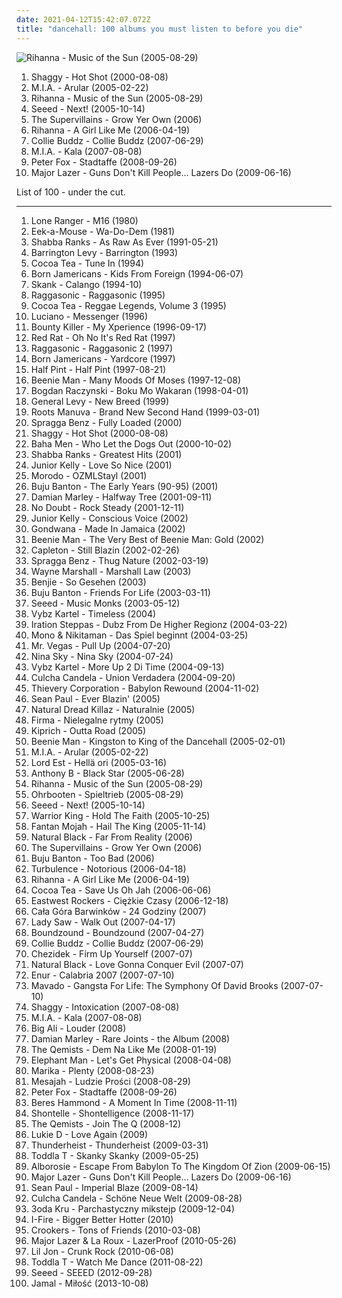 ```yaml
---
date: 2021-04-12T15:42:07.072Z
title: "dancehall: 100 albums you must listen to before you die"
---
```

![Rihanna - Music of the Sun (2005-08-29)](http://coverartarchive.org/release/305cbd20-78ee-4e61-bfea-a99657790648/8884293748-500.jpg "Rihanna - Music of the Sun (2005-08-29)")
<ol class="albums">
<li data-cover="http://coverartarchive.org/release/89d58ec8-ece2-36ce-95de-b3216f096438/5134560010-500.jpg" data-tags="reggae, dancehall" role="button">Shaggy - Hot Shot (2000-08-08)</li>
<li data-cover="http://coverartarchive.org/release/c3d10658-391c-4444-baf5-e26492068f96/7478621989-500.jpg" data-tags="electronic, grime" role="button">M.I.A. - Arular (2005-02-22)</li>
<li data-cover="http://coverartarchive.org/release/305cbd20-78ee-4e61-bfea-a99657790648/8884293748-500.jpg" data-tags="rnb, rihanna, reggae, dancehall" role="button">Rihanna - Music of the Sun (2005-08-29)</li>
<li data-cover="https://img.discogs.com/GUq_JB_l0I6gNuYQSQcD1jqJhAU=/fit-in/600x605/filters:strip_icc():format(jpeg):mode_rgb():quality(90)/discogs-images/R-1910644-1502355394-1079.jpeg.jpg" data-tags="reggae, dancehall" role="button">Seeed - Next! (2005-10-14)</li>
<li data-cover="https://img.discogs.com/C-GIJ37K5lw77l09qevF9Di2VP0=/fit-in/600x600/filters:strip_icc():format(jpeg):mode_rgb():quality(90)/discogs-images/R-3625999-1439766596-5010.jpeg.jpg" data-tags="chill, reggae, surf, ska, summer, california, dancehall, beach, baixar depois, happy music for work" role="button">The Supervillains - Grow Yer Own (2006)</li>
<li data-cover="http://coverartarchive.org/release/c3f71ac7-d8e1-4e21-8fd8-2fcfd82e1d0f/14539810071-500.jpg" data-tags="pop, rnb, rihanna" role="button">Rihanna - A Girl Like Me (2006-04-19)</li>
<li data-cover="http://coverartarchive.org/release/1ef12e2b-5c2b-4312-a510-7f3f886c6562/26476184196-500.jpg" data-tags="reggae" role="button">Collie Buddz - Collie Buddz (2007-06-29)</li>
<li data-cover="https://via.placeholder.com/450" data-tags="electronic" role="button">M.I.A. - Kala (2007-08-08)</li>
<li data-cover="http://coverartarchive.org/release/d57ff9e6-3ece-429b-bf5f-75d505f7cfe1/15248740702-500.jpg" data-tags="dancehall, german" role="button">Peter Fox - Stadtaffe (2008-09-26)</li>
<li data-cover="https://img.discogs.com/owudar-98-vfYBR5CLz7jLUR5bk=/fit-in/600x450/filters:strip_icc():format(jpeg):mode_rgb():quality(90)/discogs-images/R-1975057-1446142977-2736.jpeg.jpg" data-tags="dubstep, dancehall, 00's, miami bass, funny as fuck, reggeaton, moombah, weapons and shields, jan 2010" role="button">Major Lazer - Guns Don't Kill People... Lazers Do (2009-06-16)</li>
</ol>
List of 100 - under the cut.
<!-- more -->

_________________

<ol class="albums">
<li data-cover="http://coverartarchive.org/release/72e3ac8d-7a36-48c3-93d1-ccdca27ec2d6/2071905875-500.jpg" data-tags="reggae, dancehall, foundation deejays" role="button">
Lone Ranger - M16 (1980)
</li>
<li data-cover="http://coverartarchive.org/release/743d2865-bf5f-45bb-a190-a3e2db9eca42/11950132586-500.jpg" data-tags="reggae" role="button">
Eek-a-Mouse - Wa-Do-Dem (1981)
</li>
<li data-cover="https://img.discogs.com/-1N2BacyPBtmLpJboPiT7HBXRYY=/fit-in/372x600/filters:strip_icc():format(jpeg):mode_rgb():quality(90)/discogs-images/R-1453726-1220979466.jpeg.jpg" data-tags="reggae, dancehall" role="button">
Shabba Ranks - As Raw As Ever (1991-05-21)
</li>
<li data-cover="http://coverartarchive.org/release/5a893f39-aaa3-4c6b-874e-b980c80a35d1/14313446075-500.jpg" data-tags="dancehall" role="button">
Barrington Levy - Barrington (1993)
</li>
<li data-cover="https://img.discogs.com/5xcvvUhYM_boITqLqbFKMbOGHd8=/fit-in/600x600/filters:strip_icc():format(jpeg):mode_rgb():quality(90)/discogs-images/R-1519168-1284559367.jpeg.jpg" data-tags="cocoa tea" role="button">
Cocoa Tea - Tune In (1994)
</li>
<li data-cover="https://img.discogs.com/arKyFctSLTwRGYgj17HUxq-GqE4=/fit-in/600x600/filters:strip_icc():format(jpeg):mode_rgb():quality(90)/discogs-images/R-332091-1433426477-5356.jpeg.jpg" data-tags="hip hop, reggae, 90s, dancehall, delicious vinyl, notch" role="button">
Born Jamericans - Kids From Foreign (1994-06-07)
</li>
<li data-cover="http://coverartarchive.org/release/be38df02-c856-4c40-8dcd-66a4ea21eb52/10401784417-500.jpg" data-tags="rock brasileiro" role="button">
Skank - Calango (1994-10)
</li>
<li data-cover="http://coverartarchive.org/release/e3cc7fe9-3656-4120-b3f3-97111020d8a2/1305389396-500.jpg" data-tags="french, hip hop, reggae, dancehall, dancehall reggae, ragga-reggae" role="button">
Raggasonic - Raggasonic (1995)
</li>
<li data-cover="https://img.discogs.com/3foj2lbrQJjEw3LMcqgIqjDatFU=/fit-in/600x578/filters:strip_icc():format(jpeg):mode_rgb():quality(90)/discogs-images/R-13061767-1547381360-9529.jpeg.jpg" data-tags="dancehall, dance hall, dancehall reggae, cocoa tea" role="button">
Cocoa Tea - Reggae Legends, Volume 3 (1995)
</li>
<li data-cover="http://coverartarchive.org/release/1dcded4d-ce9d-4e11-bf7e-e265d145199a/21311493320-500.jpg" data-tags="reggae, dancehall, dancehall reggae" role="button">
Luciano - Messenger (1996)
</li>
<li data-cover="http://coverartarchive.org/release/799bd919-8a3a-4ccf-b29c-e7490734874b/17579360042-500.jpg" data-tags="reggae, 90s, dancehall, jamaican, pop topp 30 1996, mojo 1000, bounty killer, mojo 1000 reggae, my xperience" role="button">
Bounty Killer - My Xperience (1996-09-17)
</li>
<li data-cover="https://img.discogs.com/46dad272331b770e45c28eea695bf30f59a15b86/images/spacer.gif" data-tags="dancehall, dance hall, dancehall reggae" role="button">
Red Rat - Oh No It's Red Rat (1997)
</li>
<li data-cover="http://coverartarchive.org/release/50f19fc7-3751-4816-8990-617a166e7d90/1305392129-500.jpg" data-tags="hip hop, reggae, dancehall, ragga-reggae" role="button">
Raggasonic - Raggasonic 2 (1997)
</li>
<li data-cover="https://img.discogs.com/Uucp-xkxR8GOWXHe4STtdtjUPGs=/fit-in/600x600/filters:strip_icc():format(jpeg):mode_rgb():quality(90)/discogs-images/R-226597-1154264833.jpeg.jpg" data-tags="reggae, dancehall" role="button">
Born Jamericans - Yardcore (1997)
</li>
<li data-cover="https://img.discogs.com/OvdMiRmIe9LZOJc0CMR_OYqmkVg=/fit-in/600x386/filters:strip_icc():format(jpeg):mode_rgb():quality(90)/discogs-images/R-14850644-1583248583-1531.jpeg.jpg" data-tags="reggae, 90s, dancehall, jamaican, dance hall, dancehall reggae" role="button">
Half Pint - Half Pint (1997-08-21)
</li>
<li data-cover="https://img.discogs.com/vBDF6UkiJiuGqzzlpccbxD0mycA=/fit-in/380x380/filters:strip_icc():format(jpeg):mode_rgb():quality(90)/discogs-images/R-1216333-1229439676.jpeg.jpg" data-tags="dancehall" role="button">
Beenie Man - Many Moods Of Moses (1997-12-08)
</li>
<li data-cover="https://img.discogs.com/Vkq9ZKRMz0_mGzFg7HSvauqGkjU=/fit-in/600x599/filters:strip_icc():format(jpeg):mode_rgb():quality(90)/discogs-images/R-11296-1534925473-9418.jpeg.jpg" data-tags="idm, dancehall, violent, ravecore, i bought this, rushingcore, adorable beats" role="button">
Bogdan Raczynski - Boku Mo Wakaran (1998-04-01)
</li>
<li data-cover="https://img.discogs.com/itgyilkjqU5Q6QkSV0F8lmiVLeE=/fit-in/480x480/filters:strip_icc():format(jpeg):mode_rgb():quality(90)/discogs-images/R-1348851-1298395938.jpeg.jpg" data-tags="reggae, drum and bass, breakbeat, dancehall, ragga jungle" role="button">
General Levy - New Breed (1999)
</li>
<li data-cover="http://coverartarchive.org/release/6cfa81a9-b642-414e-a846-495d111db4f1/9733980416-500.jpg" data-tags="big dada, hip-hop" role="button">
Roots Manuva - Brand New Second Hand (1999-03-01)
</li>
<li data-cover="https://img.discogs.com/2VMAFhLtT6HqWfsJSve5X4R35So=/fit-in/421x376/filters:strip_icc():format(jpeg):mode_rgb():quality(90)/discogs-images/R-8858391-1470238455-2940.jpeg.jpg" data-tags="dancehall" role="button">
Spragga Benz - Fully Loaded (2000)
</li>
<li data-cover="http://coverartarchive.org/release/89d58ec8-ece2-36ce-95de-b3216f096438/5134560010-500.jpg" data-tags="reggae, dancehall" role="button">
Shaggy - Hot Shot (2000-08-08)
</li>
<li data-cover="http://coverartarchive.org/release/e1eb09f5-090f-4a15-8fa2-a8cf7c16d87d/11878814902-500.jpg" data-tags="eurodance" role="button">
Baha Men - Who Let the Dogs Out (2000-10-02)
</li>
<li data-cover="http://coverartarchive.org/release/ecd06f8a-1ed9-47c2-8e30-22641b714dbe/7455590705-500.jpg" data-tags="reggae, dancehall" role="button">
Shabba Ranks - Greatest Hits (2001)
</li>
<li data-cover="https://via.placeholder.com/450" data-tags="reggae" role="button">
Junior Kelly - Love So Nice (2001)
</li>
<li data-cover="http://coverartarchive.org/release/f064afc0-1fe0-445d-aa27-c4674c9df5c0/14509615232-500.jpg" data-tags="reggae" role="button">
Morodo - OZMLStayl (2001)
</li>
<li data-cover="https://via.placeholder.com/450" data-tags="reggae" role="button">
Buju Banton - The Early Years (90-95) (2001)
</li>
<li data-cover="http://coverartarchive.org/release/abdca650-0707-494b-88c2-567e7eae354e/8093633767-500.jpg" data-tags="reggae" role="button">
Damian Marley - Halfway Tree (2001-09-11)
</li>
<li data-cover="http://coverartarchive.org/release/0de8efff-e99a-410e-9062-71fd6a63c3f1/8569046324-500.jpg" data-tags="rock, pop, ska" role="button">
No Doubt - Rock Steady (2001-12-11)
</li>
<li data-cover="https://img.discogs.com/jjm6vDmvaeo8eqhMRkpCRNrX59E=/fit-in/600x600/filters:strip_icc():format(jpeg):mode_rgb():quality(90)/discogs-images/R-1616545-1335047258.jpeg.jpg" data-tags="reggae, dancehall, dancehall reggae" role="button">
Junior Kelly - Conscious Voice (2002)
</li>
<li data-cover="http://coverartarchive.org/release/638fd6a6-0a01-3b8d-9937-d275f51b3aef/5925915337-500.jpg" data-tags="reggae, gondwana" role="button">
Gondwana - Made In Jamaica (2002)
</li>
<li data-cover="http://coverartarchive.org/release/1a2a3d7d-7eb2-49a9-b1b0-8b0e7835dffd/15086292935-500.jpg" data-tags="reggae, dancehall, dancehall reggae, sean paul" role="button">
Beenie Man - The Very Best of Beenie Man: Gold (2002)
</li>
<li data-cover="https://img.discogs.com/LsOqqqfDgAVLEbPID5Rg6MTV5aY=/fit-in/600x600/filters:strip_icc():format(jpeg):mode_rgb():quality(90)/discogs-images/R-3463627-1550572489-9514.jpeg.jpg" data-tags="dancehall" role="button">
Capleton - Still Blazin (2002-02-26)
</li>
<li data-cover="https://img.discogs.com/ZSvHa-_Woc3vFzBZ6D7XkxqHbj8=/fit-in/600x337/filters:strip_icc():format(jpeg):mode_rgb():quality(90)/discogs-images/R-6092207-1410866501-7545.jpeg.jpg" data-tags="dancehall, dancehall reggae" role="button">
Spragga Benz - Thug Nature (2002-03-19)
</li>
<li data-cover="https://img.discogs.com/KG6nMYxD_nyhbtHLvFugnPautpU=/fit-in/600x606/filters:strip_icc():format(jpeg):mode_rgb():quality(90)/discogs-images/R-1592490-1586437454-5011.jpeg.jpg" data-tags="reggae, dancehall, jamaican, gaza" role="button">
Wayne Marshall - Marshall Law (2003)
</li>
<li data-cover="http://coverartarchive.org/release/059043f9-eb06-4517-b9b5-9ee39733d30f/6514134037-500.jpg" data-tags="dancehall" role="button">
Benjie - So Gesehen (2003)
</li>
<li data-cover="https://img.discogs.com/3XWU9D54pSK2NO1Ixwalty3c9XM=/fit-in/600x596/filters:strip_icc():format(jpeg):mode_rgb():quality(90)/discogs-images/R-3720740-1581853381-3191.jpeg.jpg" data-tags="reggae" role="button">
Buju Banton - Friends For Life (2003-03-11)
</li>
<li data-cover="https://via.placeholder.com/450" data-tags="reggae" role="button">
Seeed - Music Monks (2003-05-12)
</li>
<li data-cover="http://coverartarchive.org/release/fcc3b68d-77de-4501-9eb6-f5f8937fae4b/18971915612-500.jpg" data-tags="dancehall, dancehall reggae" role="button">
Vybz Kartel - Timeless (2004)
</li>
<li data-cover="http://coverartarchive.org/release/7a7ff0db-50da-4ecd-9c05-f1cf1012633d/17271266987-500.jpg" data-tags="dub" role="button">
Iration Steppas - Dubz From De Higher Regionz (2004-03-22)
</li>
<li data-cover="https://via.placeholder.com/450" data-tags="reggae" role="button">
Mono & Nikitaman - Das Spiel beginnt (2004-03-25)
</li>
<li data-cover="https://img.discogs.com/Qr55aF5KmNKUCrt5UUfp6IgkOnU=/fit-in/600x673/filters:strip_icc():format(jpeg):mode_rgb():quality(90)/discogs-images/R-15941402-1600610398-7652.jpeg.jpg" data-tags="dancehall, dancehall reggae, ragga-reggae" role="button">
Mr. Vegas - Pull Up (2004-07-20)
</li>
<li data-cover="http://coverartarchive.org/release/ab77fb88-bad6-4e56-9fb3-345dd4864c2a/4942092078-500.jpg" data-tags="reggaeton, rnb" role="button">
Nina Sky - Nina Sky (2004-07-24)
</li>
<li data-cover="http://coverartarchive.org/release/2b42d4e8-3e93-4dae-8107-c59faab6a64e/18971660137-500.jpg" data-tags="reggae, dancehall, marro, public music, knocklife 2011, knocklife ent, wata vybz radio" role="button">
Vybz Kartel - More Up 2 Di Time (2004-09-13)
</li>
<li data-cover="http://coverartarchive.org/release/17e57d61-a61d-428b-a272-7bf598011f3b/6514328140-500.jpg" data-tags="reggae" role="button">
Culcha Candela - Union Verdadera (2004-09-20)
</li>
<li data-cover="http://coverartarchive.org/release/a2219b6c-5c32-31ef-a8db-20805aa86310/3526715644-500.jpg" data-tags="electronica, trip-hop, chill, chillout, reggae" role="button">
Thievery Corporation - Babylon Rewound (2004-11-02)
</li>
<li data-cover="https://img.discogs.com/_DQwj-BIK9kP4pdZ-0Fd4LmTYX4=/fit-in/600x458/filters:strip_icc():format(jpeg):mode_rgb():quality(90)/discogs-images/R-1088676-1467852476-2469.jpeg.jpg" data-tags="reggae, dancehall, sean paul" role="button">
Sean Paul - Ever Blazin' (2005)
</li>
<li data-cover="http://coverartarchive.org/release/3bcf505d-29bb-4ed1-b51b-f414d020f648/7101916606-500.jpg" data-tags="reggae, dancehall, 2000s, dobre na prezent" role="button">
Natural Dread Killaz - Naturalnie (2005)
</li>
<li data-cover="https://img.discogs.com/QLDGU51B-x2T0p_K5g0-_tc9yY4=/fit-in/600x595/filters:strip_icc():format(jpeg):mode_rgb():quality(90)/discogs-images/R-13688376-1560686761-7812.jpeg.jpg" data-tags="dancehall, 2000s" role="button">
Firma - Nielegalne rytmy (2005)
</li>
<li data-cover="http://coverartarchive.org/release/b4b30ab2-d4e7-45dd-9b38-c56d12719f9b/13627764433-500.jpg" data-tags="reggae" role="button">
Kiprich - Outta Road (2005)
</li>
<li data-cover="http://coverartarchive.org/release/d198dcb2-76e0-45eb-8727-3d3ac02ad0d4/25090164630-500.jpg" data-tags="reggae, dancehall" role="button">
Beenie Man - Kingston to King of the Dancehall (2005-02-01)
</li>
<li data-cover="http://coverartarchive.org/release/c3d10658-391c-4444-baf5-e26492068f96/7478621989-500.jpg" data-tags="electronic, grime" role="button">
M.I.A. - Arular (2005-02-22)
</li>
<li data-cover="https://img.discogs.com/xkT8yubWPSOTCRG8Y4TxaE3iw-E=/fit-in/600x600/filters:strip_icc():format(jpeg):mode_rgb():quality(90)/discogs-images/R-7405176-1440799003-8764.jpeg.jpg" data-tags="hip-hop, reggae, rap, dance, finnish, dancehall, suomihoppi" role="button">
Lord Est - Hellä ori (2005-03-16)
</li>
<li data-cover="http://coverartarchive.org/release/f0b1e388-224e-479b-a3a9-5f91e17cdc40/3405823246-500.jpg" data-tags="reggae, ragga-reggae" role="button">
Anthony B - Black Star (2005-06-28)
</li>
<li data-cover="http://coverartarchive.org/release/305cbd20-78ee-4e61-bfea-a99657790648/8884293748-500.jpg" data-tags="rnb, rihanna, reggae, dancehall" role="button">
Rihanna - Music of the Sun (2005-08-29)
</li>
<li data-cover="http://coverartarchive.org/release/ba4905a7-3e02-4800-971b-6a7498634e62/14402305789-500.jpg" data-tags="german, reggae, berlin" role="button">
Ohrbooten - Spieltrieb (2005-08-29)
</li>
<li data-cover="https://img.discogs.com/GUq_JB_l0I6gNuYQSQcD1jqJhAU=/fit-in/600x605/filters:strip_icc():format(jpeg):mode_rgb():quality(90)/discogs-images/R-1910644-1502355394-1079.jpeg.jpg" data-tags="reggae, dancehall" role="button">
Seeed - Next! (2005-10-14)
</li>
<li data-cover="https://via.placeholder.com/450" data-tags="reggae" role="button">
Warrior King - Hold The Faith (2005-10-25)
</li>
<li data-cover="https://via.placeholder.com/450" data-tags="reggae" role="button">
Fantan Mojah - Hail The King (2005-11-14)
</li>
<li data-cover="https://img.discogs.com/6vMs4gEP_nTViSUQ_QWc-9sC9EY=/fit-in/595x520/filters:strip_icc():format(jpeg):mode_rgb():quality(90)/discogs-images/R-1622343-1458486330-8066.jpeg.jpg" data-tags="dancehall, dancehall reggae, aprecilove" role="button">
Natural Black - Far From Reality (2006)
</li>
<li data-cover="https://img.discogs.com/C-GIJ37K5lw77l09qevF9Di2VP0=/fit-in/600x600/filters:strip_icc():format(jpeg):mode_rgb():quality(90)/discogs-images/R-3625999-1439766596-5010.jpeg.jpg" data-tags="chill, reggae, surf, ska, summer, california, dancehall, beach, baixar depois, happy music for work" role="button">
The Supervillains - Grow Yer Own (2006)
</li>
<li data-cover="http://coverartarchive.org/release/528eeba0-d03f-4556-b1dc-052230fc8021/12498471834-500.jpg" data-tags="dancehall" role="button">
Buju Banton - Too Bad (2006)
</li>
<li data-cover="https://img.discogs.com/46dad272331b770e45c28eea695bf30f59a15b86/images/spacer.gif" data-tags="reggae, dancehall, rasta, dancehall reggae" role="button">
Turbulence - Notorious (2006-04-18)
</li>
<li data-cover="http://coverartarchive.org/release/c3f71ac7-d8e1-4e21-8fd8-2fcfd82e1d0f/14539810071-500.jpg" data-tags="pop, rnb, rihanna" role="button">
Rihanna - A Girl Like Me (2006-04-19)
</li>
<li data-cover="https://img.discogs.com/8hPsJyQ_EZSQHvstLYIRk_Lotuo=/fit-in/599x590/filters:strip_icc():format(jpeg):mode_rgb():quality(90)/discogs-images/R-2085846-1263413721.jpeg.jpg" data-tags="dancehall, dance hall, lion, dancehall reggae" role="button">
Cocoa Tea - Save Us Oh Jah (2006-06-06)
</li>
<li data-cover="http://coverartarchive.org/release/3599f4d3-1b75-43bc-920b-3cfb72d2aae1/6356982605-500.jpg" data-tags="reggae" role="button">
Eastwest Rockers - Ciężkie Czasy (2006-12-18)
</li>
<li data-cover="http://coverartarchive.org/release/c1f2078a-4563-4008-94d8-8b93b3a36996/4709678616-500.jpg" data-tags="ska" role="button">
Cała Góra Barwinków - 24 Godziny (2007)
</li>
<li data-cover="http://coverartarchive.org/release/0f57975c-3a94-40e9-9072-86ce2b0fea93/13570935534-500.jpg" data-tags="reggae, dancehall, dancehall reggae" role="button">
Lady Saw - Walk Out (2007-04-17)
</li>
<li data-cover="http://coverartarchive.org/release/cb56dc42-736a-4a02-a72c-a928e6c61c75/28975137059-500.jpg" data-tags="reggae, dancehall, berlin, deutschland, seeed, nord-sud, pras von the fugees" role="button">
Boundzound - Boundzound (2007-04-27)
</li>
<li data-cover="http://coverartarchive.org/release/1ef12e2b-5c2b-4312-a510-7f3f886c6562/26476184196-500.jpg" data-tags="reggae" role="button">
Collie Buddz - Collie Buddz (2007-06-29)
</li>
<li data-cover="https://img.discogs.com/mXD-HSFPcWKD6TKhvSS2N53GGr0=/fit-in/555x555/filters:strip_icc():format(jpeg):mode_rgb():quality(90)/discogs-images/R-5928594-1518195011-7177.jpeg.jpg" data-tags="reggae" role="button">
Chezidek - Firm Up Yourself (2007-07)
</li>
<li data-cover="http://coverartarchive.org/release/e5e9ee72-4de7-4119-a6ed-ad6104a44067/17603453789-500.jpg" data-tags="dancehall, dancehall reggae, love gonna conquer evil, love gonna conquer evil natural black" role="button">
Natural Black - Love Gonna Conquer Evil (2007-07)
</li>
<li data-cover="http://coverartarchive.org/release/32727960-4ba0-48b4-bc28-b116caa66447/2718214127-500.jpg" data-tags="dancehall" role="button">
Enur - Calabria 2007 (2007-07-10)
</li>
<li data-cover="http://coverartarchive.org/release/d416d593-3cd6-4e9c-a679-4e8029f855c8/1844653291-500.jpg" data-tags="dancehall" role="button">
Mavado - Gangsta For Life: The Symphony Of David Brooks (2007-07-10)
</li>
<li data-cover="https://img.discogs.com/n1E7bNNwqKaLqU4gQHJkPWXe1QM=/fit-in/450x450/filters:strip_icc():format(jpeg):mode_rgb():quality(90)/discogs-images/R-1666760-1235589355.jpeg.jpg" data-tags="reggae" role="button">
Shaggy - Intoxication (2007-08-08)
</li>
<li data-cover="https://via.placeholder.com/450" data-tags="electronic" role="button">
M.I.A. - Kala (2007-08-08)
</li>
<li data-cover="https://img.discogs.com/zotYEOl3yOyRN2mrAS3aaG4pebM=/fit-in/400x397/filters:strip_icc():format(jpeg):mode_rgb():quality(90)/discogs-images/R-2415452-1282830096.jpeg.jpg" data-tags="hip-hop, hip hop, dance, american, dancehall" role="button">
Big Ali - Louder (2008)
</li>
<li data-cover="http://coverartarchive.org/release/b70cabc4-2b99-427b-8a0f-bfcd99f3f71c/8093642744-500.jpg" data-tags="reggae, dancehall" role="button">
Damian Marley - Rare Joints - the Album (2008)
</li>
<li data-cover="https://img.discogs.com/XyHNviLVGiKuHBzf52nMm9GS888=/fit-in/600x600/filters:strip_icc():format(jpeg):mode_rgb():quality(90)/discogs-images/R-1591423-1616085617-5417.jpeg.jpg" data-tags="drum and bass" role="button">
The Qemists - Dem Na Like Me (2008-01-19)
</li>
<li data-cover="https://img.discogs.com/wBvRotD1i-wzWDTm82G55G2uCq8=/fit-in/600x614/filters:strip_icc():format(jpeg):mode_rgb():quality(90)/discogs-images/R-959317-1407847813-1937.jpeg.jpg" data-tags="dancehall, recent hot" role="button">
Elephant Man - Let's Get Physical (2008-04-08)
</li>
<li data-cover="https://img.discogs.com/XtokMIlr0TUZ2ER2Jl9ym2yV4hg=/fit-in/600x598/filters:strip_icc():format(jpeg):mode_rgb():quality(90)/discogs-images/R-1433693-1470855168-8671.jpeg.jpg" data-tags="polish" role="button">
Marika - Plenty (2008-08-23)
</li>
<li data-cover="http://coverartarchive.org/release/e9d2c963-e9a3-4885-aca6-294f00404ced/7101734501-500.jpg" data-tags="reggae, dancehall, polish" role="button">
Mesajah - Ludzie Prości (2008-08-29)
</li>
<li data-cover="http://coverartarchive.org/release/d57ff9e6-3ece-429b-bf5f-75d505f7cfe1/15248740702-500.jpg" data-tags="dancehall, german" role="button">
Peter Fox - Stadtaffe (2008-09-26)
</li>
<li data-cover="https://via.placeholder.com/450" data-tags="dancehall reggae" role="button">
Beres Hammond - A Moment In Time (2008-11-11)
</li>
<li data-cover="http://coverartarchive.org/release/41766637-4e52-4831-be2d-8361c745963f/15054862419-500.jpg" data-tags="reggae, rnb" role="button">
Shontelle - Shontelligence (2008-11-17)
</li>
<li data-cover="http://coverartarchive.org/release/f20719f3-0c5f-426d-b3d8-d02e4fd4917f/3498321233-500.jpg" data-tags="drum and bass" role="button">
The Qemists - Join The Q (2008-12)
</li>
<li data-cover="https://img.discogs.com/gMUYuGvBh9dQG7aUDx2TGB93rhA=/fit-in/353x359/filters:strip_icc():format(jpeg):mode_rgb():quality(90)/discogs-images/R-6666788-1613252893-1820.png.jpg" data-tags="dancehall, dancehall reggae" role="button">
Lukie D - Love Again (2009)
</li>
<li data-cover="http://coverartarchive.org/release/7a9a27a7-93c4-4349-87ea-65728541733b/12522667716-500.jpg" data-tags="hip hop, dubstep, electro, dancehall, big dada, luisterpaal, hip-house" role="button">
Thunderheist - Thunderheist (2009-03-31)
</li>
<li data-cover="http://coverartarchive.org/release/e256dde8-c55d-4e01-9351-1226aa99c046/23058852804-500.jpg" data-tags="hip hop, grime, dubstep, dancehall, raggacore, uk garage, ragga jungle, 1965 records" role="button">
Toddla T - Skanky Skanky (2009-05-25)
</li>
<li data-cover="http://coverartarchive.org/release/cbdaa47c-d771-4b5d-8ad4-306e5a9d8ae8/10170004372-500.jpg" data-tags="reggae" role="button">
Alborosie - Escape From Babylon To The Kingdom Of Zion (2009-06-15)
</li>
<li data-cover="https://img.discogs.com/owudar-98-vfYBR5CLz7jLUR5bk=/fit-in/600x450/filters:strip_icc():format(jpeg):mode_rgb():quality(90)/discogs-images/R-1975057-1446142977-2736.jpeg.jpg" data-tags="dubstep, dancehall, 00's, miami bass, funny as fuck, reggeaton, moombah, weapons and shields, jan 2010" role="button">
Major Lazer - Guns Don't Kill People... Lazers Do (2009-06-16)
</li>
<li data-cover="http://coverartarchive.org/release/0e30af79-dcf0-48c8-bf16-68cedfb27acf/11443190262-500.jpg" data-tags="reggae, dancehall, sean paul" role="button">
Sean Paul - Imperial Blaze (2009-08-14)
</li>
<li data-cover="https://img.discogs.com/E2SbfJU4RuMhJOGQQvdH4qEmF60=/fit-in/600x533/filters:strip_icc():format(jpeg):mode_rgb():quality(90)/discogs-images/R-2033707-1444909320-6065.jpeg.jpg" data-tags="culcha candela" role="button">
Culcha Candela - Schöne Neue Welt (2009-08-28)
</li>
<li data-cover="http://coverartarchive.org/release/acc876c8-0c22-4c65-bbce-920d8a49eef9/8977335496-500.jpg" data-tags="hip hop, dancehall, alternative hip-hop" role="button">
3oda Kru - Parchastyczny mikstejp (2009-12-04)
</li>
<li data-cover="https://img.discogs.com/m-8tBTDRP5OmS-YY74CLw_46WTc=/fit-in/500x450/filters:strip_icc():format(jpeg):mode_rgb():quality(90)/discogs-images/R-4612762-1393324638-9768.jpeg.jpg" data-tags="reggae, dub, dancehall" role="button">
I-Fire - Bigger Better Hotter (2010)
</li>
<li data-cover="https://img.discogs.com/IovNwfc4CGtsm-9jYvQ4Q8VS9k8=/fit-in/600x600/filters:strip_icc():format(jpeg):mode_rgb():quality(90)/discogs-images/R-2167401-1555269607-6014.jpeg.jpg" data-tags="electronic, dance" role="button">
Crookers - Tons of Friends (2010-03-08)
</li>
<li data-cover="https://img.discogs.com/lEs3d3zp9YTHMYzdAsl6d-Vj0MY=/fit-in/600x600/filters:strip_icc():format(jpeg):mode_rgb():quality(90)/discogs-images/R-2327497-1277198294.jpeg.jpg" data-tags="dubstep, dancehall, moombah" role="button">
Major Lazer & La Roux - LazerProof (2010-05-26)
</li>
<li data-cover="http://coverartarchive.org/release/d635e932-f1f4-408e-9f22-98094667b3de/9397774522-500.jpg" data-tags="lil jon crunk, bad music taste, fagness, somehow gay" role="button">
Lil Jon - Crunk Rock (2010-06-08)
</li>
<li data-cover="https://img.discogs.com/KSnYgTWsrH16Ss79e1CER5M5-5M=/fit-in/600x600/filters:strip_icc():format(jpeg):mode_rgb():quality(90)/discogs-images/R-2994118-1310859620.jpeg.jpg" data-tags="dancehall" role="button">
Toddla T - Watch Me Dance (2011-08-22)
</li>
<li data-cover="http://coverartarchive.org/release/9858ccd5-f3a1-4fcd-b22e-1971bdc0bb7b/23966401355-500.jpg" data-tags="dancehall" role="button">
Seeed - SEEED (2012-09-28)
</li>
<li data-cover="http://coverartarchive.org/release/4ce6be6c-31c0-4b6c-82d5-81f631ae4876/5908721257-500.jpg" data-tags="alternative, r&b, dancehall" role="button">
Jamal - Miłość (2013-10-08)
</li>
</ol>